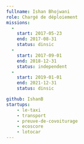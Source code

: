 ```yaml
---
fullname: Ishan Bhojwani
role: Chargé de déploiement
missions:
  -  
    start: 2017-05-23
    end: 2017-08-31
    status: dinsic
  -
    start: 2017-09-01
    end: 2018-12-31
    status: independent
  -
    start: 2019-01-01
    end: 2021-12-31
    status: dinsic

github: IshanB
startups:
    - le-taxi
    - transport
    - preuve-de-covoiturage
    - ecoscore
    - lotocar
---
```

